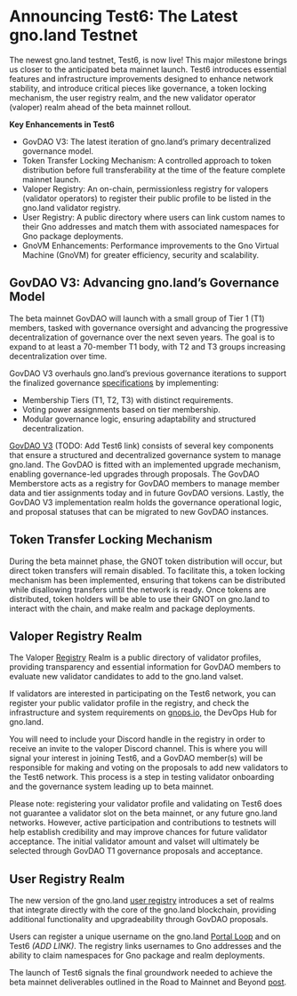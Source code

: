 # Announcing Test6: The Latest gno.land Testnet

The newest gno.land testnet, Test6, is now live! This major milestone brings us closer to the anticipated beta mainnet launch. Test6 introduces essential features and infrastructure improvements designed to enhance network stability, and introduce critical pieces like governance, a token locking mechanism, the user registry realm, and the new validator operator (valoper) realm ahead of the beta mainnet rollout.

**Key Enhancements in Test6**

- GovDAO V3: The latest iteration of gno.land’s primary decentralized governance model.
- Token Transfer Locking Mechanism: A controlled approach to token distribution before full transferability at the time of the feature complete mainnet launch.
- Valoper Registry: An on-chain, permissionless registry for valopers (validator operators) to register their public profile to be listed in the gno.land validator registry.
- User Registry: A public directory where users can link custom names to their Gno addresses and match them with associated namespaces for Gno package deployments.
- GnoVM Enhancements: Performance improvements to the Gno Virtual Machine (GnoVM) for greater efficiency, security and scalability.

## GovDAO V3: Advancing gno.land’s Governance Model

The beta mainnet GovDAO will launch with a small group of Tier 1 (T1) members, tasked with governance oversight and advancing the progressive decentralization of governance over the next seven years. The goal is to expand to at least a 70-member T1 body, with T2 and T3 groups increasing decentralization over time.

GovDAO V3 overhauls gno.land’s previous governance iterations to support the finalized governance [specifications](https://gist.github.com/jaekwon/918ad325c4c8f7fb5d6e022e33cb7eb3) by implementing:

- Membership Tiers (T1, T2, T3) with distinct requirements.
- Voting power assignments based on tier membership.
- Modular governance logic, ensuring adaptability and structured decentralization.

[GovDAO V3](https://github.com/gnolang/gno/pull/3389) (TODO: Add Test6 link) consists of several key components that ensure a structured and decentralized governance system to manage gno.land. The GovDAO is fitted with an implemented upgrade mechanism, enabling governance-led upgrades through proposals. The GovDAO Memberstore acts as a registry for GovDAO members to manage member data and tier assignments today and in future GovDAO versions. Lastly, the GovDAO V3 implementation realm holds the governance operational logic, and proposal statuses that can be migrated to new GovDAO instances.

## Token Transfer Locking Mechanism

During the beta mainnet phase, the GNOT token distribution will occur, but direct token transfers will remain disabled. To facilitate this, a token locking mechanism has been implemented, ensuring that tokens can be distributed while disallowing transfers until the network is ready. Once tokens are distributed, token holders will be able to use their GNOT on gno.land to interact with the chain, and make realm and package deployments. 

## Valoper Registry Realm

The Valoper [Registry](https://gno.land/r/gnoland/valopers) Realm is a public directory of validator profiles, providing transparency and essential information for GovDAO members to evaluate new validator candidates to add to the gno.land valset.

If validators are interested in participating on the Test6 network, you can register your public validator profile in the registry, and check the infrastructure and system requirements on [gnops.io,](https://gnops.io/articles/effective-gnops/onboarding-testnet-validator/) the DevOps Hub for gno.land. 

You will need to include your Discord handle in the registry in order to receive an invite to the valoper Discord channel. This is where you will signal your interest in joining Test6, and a GovDAO member(s) will be responsible for making and voting on the proposals to add new validators to the Test6 network. This process is a step in testing validator onboarding and the governance system leading up to beta mainnet.

Please note: registering your validator profile and validating on Test6 does not guarantee a validator slot on the beta mainnet, or any future gno.land networks. However, active participation and contributions to testnets will help establish credibility and may improve chances for future validator acceptance. The initial validator amount and valset will ultimately be selected through GovDAO T1 governance proposals and acceptance.

## User Registry Realm

The new version of the gno.land [user registry](https://gno.land/r/gnoland/users/v1) introduces a set of realms that integrate directly with the core of the gno.land blockchain, providing additional functionality and upgradeability through GovDAO proposals.

Users can register a unique username on the gno.land [Portal Loop](https://gno.land/r/gnoland/users/v1) and on Test6 *(ADD LINK)*. The registry links usernames to Gno addresses and the ability to claim namespaces for Gno package and realm deployments.

The launch of Test6 signals the final groundwork needed to achieve the beta mainnet deliverables outlined in the Road to Mainnet and Beyond [post](https://gno.land/r/gnoland/blog:p/road-to-mainnet).
